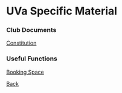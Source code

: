 # UVa Specific Material

### Club Documents

[Constitution](constitution.md)

### Useful Functions

[Booking Space](space/index.md)

[Back](../README.md)
